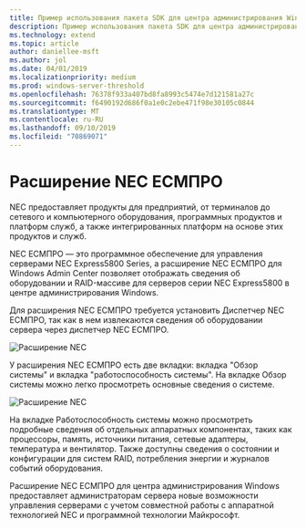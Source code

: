 ```yaml
---
title: Пример использования пакета SDK для центра администрирования Windows — NEC
description: Пример использования пакета SDK для центра администрирования Windows — NEC
ms.technology: extend
ms.topic: article
author: daniellee-msft
ms.author: jol
ms.date: 04/01/2019
ms.localizationpriority: medium
ms.prod: windows-server-threshold
ms.openlocfilehash: 76378f933a407bd8fa8993c5474e7d121581a27c
ms.sourcegitcommit: f6490192d686f0a1e0c2ebe471f98e30105c0844
ms.translationtype: MT
ms.contentlocale: ru-RU
ms.lasthandoff: 09/10/2019
ms.locfileid: "70869071"
---
```

# <a name="nec-esmpro-extension"></a>Расширение NEC ЕСМПРО

NEC предоставляет продукты для предприятий, от терминалов до сетевого и компьютерного оборудования, программных продуктов и платформ служб, а также интегрированных платформ на основе этих продуктов и служб.

NEC ЕСМПРО — это программное обеспечение для управления серверами NEC Express5800 Series, а расширение NEC ЕСМПРО для Windows Admin Center позволяет отображать сведения об оборудовании и RAID-массиве для серверов серии NEC Express5800 в центре администрирования Windows.

Для расширения NEC ЕСМПРО требуется установить Диспетчер NEC ЕСМПРО, так как в нем извлекаются сведения об оборудовании сервера через диспетчер NEC ЕСМПРО.

![Расширение NEC](../../media/extend-case-study-nec/nec-1.png)

У расширения NEC ЕСМПРО есть две вкладки: вкладка "Обзор системы" и вкладка "работоспособность системы". На вкладке Обзор системы можно легко просмотреть основные сведения о системе.

![Расширение NEC](../../media/extend-case-study-nec/nec-2.png)

На вкладке Работоспособность системы можно просмотреть подробные сведения об отдельных аппаратных компонентах, таких как процессоры, память, источники питания, сетевые адаптеры, температура и вентилятор. Также доступны сведения о состоянии и конфигурации для систем RAID, потребления энергии и журналов событий оборудования.

Расширение NEC ЕСМПРО для центра администрирования Windows предоставляет администраторам сервера новые возможности управления серверами с учетом совместной работы с аппаратной технологией NEC и программной технологии Майкрософт.